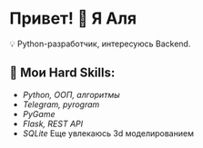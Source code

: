 # Привет! 👋 Я Аля

💡 Python-разработчик, интересуюсь Backend.
## 🔧 Мои Hard Skills:

- *Python, ООП, алгоритмы*
- *Telegram, pyrogram*
- *PyGame*
- *Flask, REST API*
- *SQLite*
Еще увлекаюсь 3d моделированием
